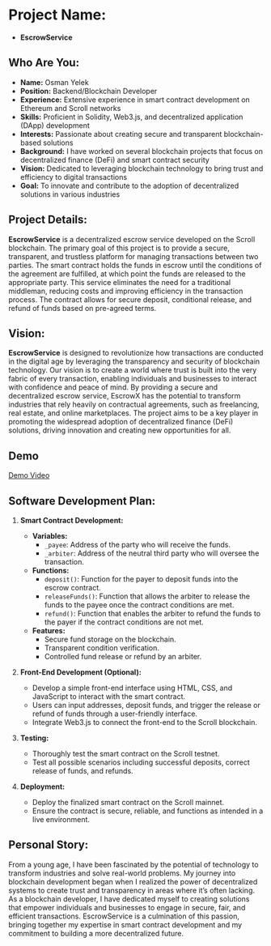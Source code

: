 # Project Name: 
- **EscrowService**

## Who Are You:
- **Name:** Osman Yelek
- **Position:** Backend/Blockchain Developer
- **Experience:** Extensive experience in smart contract development on Ethereum and Scroll networks
- **Skills:** Proficient in Solidity, Web3.js, and decentralized application (DApp) development
- **Interests:** Passionate about creating secure and transparent blockchain-based solutions
- **Background:** I have worked on several blockchain projects that focus on decentralized finance (DeFi) and smart contract security
- **Vision:** Dedicated to leveraging blockchain technology to bring trust and efficiency to digital transactions
- **Goal:** To innovate and contribute to the adoption of decentralized solutions in various industries

## Project Details:
**EscrowService** is a decentralized escrow service developed on the Scroll blockchain. The primary goal of this project is to provide a secure, transparent, and trustless platform for managing transactions between two parties. The smart contract holds the funds in escrow until the conditions of the agreement are fulfilled, at which point the funds are released to the appropriate party. This service eliminates the need for a traditional middleman, reducing costs and improving efficiency in the transaction process. The contract allows for secure deposit, conditional release, and refund of funds based on pre-agreed terms.

## Vision:
**EscrowService** is designed to revolutionize how transactions are conducted in the digital age by leveraging the transparency and security of blockchain technology. Our vision is to create a world where trust is built into the very fabric of every transaction, enabling individuals and businesses to interact with confidence and peace of mind. By providing a secure and decentralized escrow service, EscrowX has the potential to transform industries that rely heavily on contractual agreements, such as freelancing, real estate, and online marketplaces. The project aims to be a key player in promoting the widespread adoption of decentralized finance (DeFi) solutions, driving innovation and creating new opportunities for all.

## Demo

[Demo Video](link_to_your_demo_video)

## Software Development Plan:
1. **Smart Contract Development:**
   - **Variables:**
     - `_payee`: Address of the party who will receive the funds.
     - `_arbiter`: Address of the neutral third party who will oversee the transaction.
   - **Functions:**
     - `deposit()`: Function for the payer to deposit funds into the escrow contract.
     - `releaseFunds()`: Function that allows the arbiter to release the funds to the payee once the contract conditions are met.
     - `refund()`: Function that enables the arbiter to refund the funds to the payer if the contract conditions are not met.
   - **Features:**
     - Secure fund storage on the blockchain.
     - Transparent condition verification.
     - Controlled fund release or refund by an arbiter.

2. **Front-End Development (Optional):**
   - Develop a simple front-end interface using HTML, CSS, and JavaScript to interact with the smart contract.
   - Users can input addresses, deposit funds, and trigger the release or refund of funds through a user-friendly interface.
   - Integrate Web3.js to connect the front-end to the Scroll blockchain.

3. **Testing:**
   - Thoroughly test the smart contract on the Scroll testnet.
   - Test all possible scenarios including successful deposits, correct release of funds, and refunds.

4. **Deployment:**
   - Deploy the finalized smart contract on the Scroll mainnet.
   - Ensure the contract is secure, reliable, and functions as intended in a live environment.

## Personal Story:
From a young age, I have been fascinated by the potential of technology to transform industries and solve real-world problems. My journey into blockchain development began when I realized the power of decentralized systems to create trust and transparency in areas where it’s often lacking. As a blockchain developer, I have dedicated myself to creating solutions that empower individuals and businesses to engage in secure, fair, and efficient transactions. EscrowService is a culmination of this passion, bringing together my expertise in smart contract development and my commitment to building a more decentralized future.
